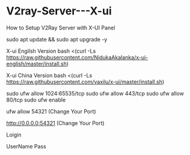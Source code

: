 # V2ray-Server---X-ui
How to Setup V2Ray Server with X-UI Panel


sudo apt update && sudo apt upgrade -y

X-ui Engilsh Version 
bash <(curl -Ls https://raw.githubusercontent.com/NidukaAkalanka/x-ui-english/master/install.sh)

X-ui China Version 
bash <(curl -Ls https://raw.githubusercontent.com/vaxilu/x-ui/master/install.sh)

sudo ufw allow 1024:65535/tcp
sudo ufw allow 443/tcp
sudo ufw allow 80/tcp
sudo ufw enable

ufw allow 54321 (Change Your Port)

http://0.0.0.0:54321 (Change Your Port)

Loigin

UserName
Pass
